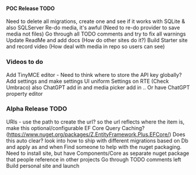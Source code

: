 
#### POC Release TODO

Need to delete all migrations, create one and see if it works with SQLite & also SQLServer
Re-do media, it's awful (Need to re-do provider to save media not files)
Go through all TODO comments and try to fix all warnings
Update ReadMe and add docs (How do other sites do it?)
Build Starter site and record video (How deal with media in repo so users can see)

### Videos to do
Add TinyMCE editor - Need to think where to store the API key globally? Add settings and make settings UI uniform
Settings on RTE (Check Umbraco) also ChatGPT add in and media picker add in
.. Or have ChatGPT property editor

### Alpha Release TODO

URls - use the path to create the url? so the url reflects where the item is, make this optional/configurable
EF Core Query Caching? (https://www.nuget.org/packages/Z.EntityFramework.Plus.EFCore/) Does this auto clear?
look into how to ship with different migrations based on Db and apply as and when
Find someone to help with the nuget packaging. Need to install site, but have Components/Core as separate nuget package that people reference in other projects
Go through TODO comments left
Build personal site and launch
